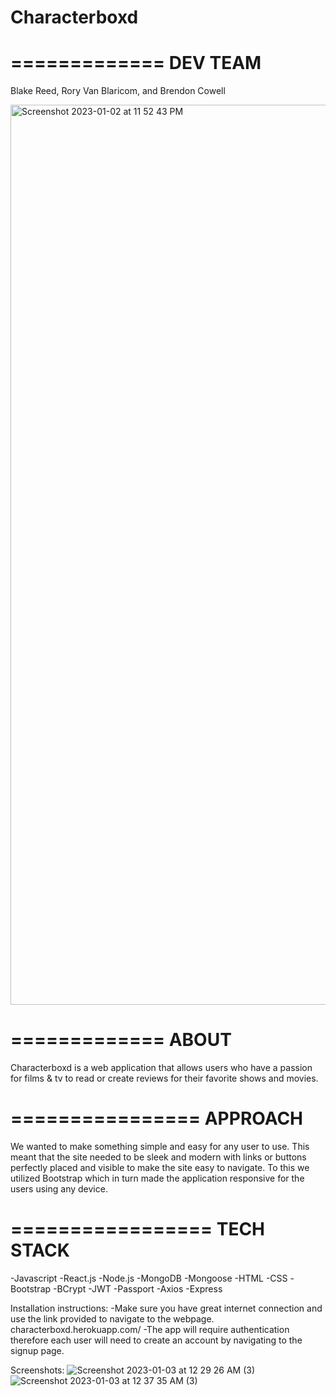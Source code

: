 # Characterboxd
=============
  DEV TEAM
=============
Blake Reed, Rory Van Blaricom, and Brendon Cowell

<img width="1440" alt="Screenshot 2023-01-02 at 11 52 43 PM" src="https://user-images.githubusercontent.com/114965290/210318102-6dca1736-3e4f-4a80-aefb-5681f65e870c.png">

=============
    ABOUT
=============
Characterboxd is a web application that allows users who have a passion for films & tv to read or create reviews for their favorite shows and movies.


================
    APPROACH
================
We wanted to make something simple and easy for any user to use. This meant that the site needed to be sleek and modern with links or buttons perfectly placed and visible to make the site easy to navigate. To this we utilized Bootstrap which in turn made the application responsive for the users using any device.

=================
   TECH STACK
=================
-Javascript
-React.js
-Node.js
-MongoDB
-Mongoose
-HTML
-CSS
-Bootstrap
-BCrypt
-JWT
-Passport
-Axios
-Express

Installation instructions:
-Make sure you have great internet connection and use the link provided to navigate to the webpage.
characterboxd.herokuapp.com/
-The app will require authentication therefore each user will need to create an account by navigating to the signup page.

Screenshots:
![Screenshot 2023-01-03 at 12 29 26 AM (3)](https://user-images.githubusercontent.com/114965290/210322670-35c26122-f83f-4480-8da9-da1894b05709.png)
![Screenshot 2023-01-03 at 12 37 35 AM (3)](https://user-images.githubusercontent.com/114965290/210323567-9eee80dd-acec-4990-8be4-bbf92e08476a.png)
